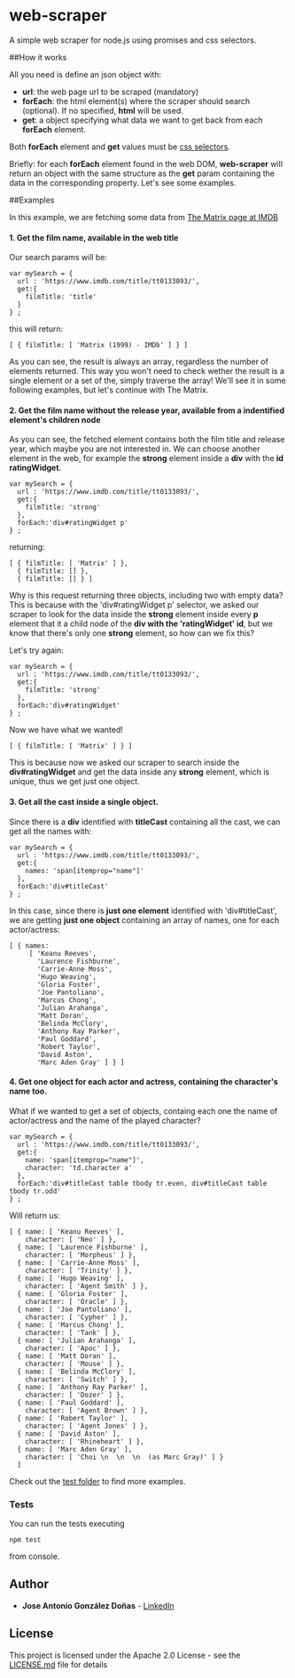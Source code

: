 # web-scraper
A simple web scraper for node.js using promises and css selectors.

##How it works

All you need is define an json object with:
* **url**: the web page url to be scraped (mandatory)
* **forEach**: the html element(s) where the scraper should search (optional).
If no specified, **html** will be used.
* **get**: a object specifying what data we want to get back from each **forEach** element.

Both **forEach** element and **get** values must be [css selectors](https://www.w3schools.com/cssref/css_selectors.asp).

Briefly:
for each **forEach** element found in the web DOM, **web-scraper** will return an object with the same structure as
the **get** param containing the data in the corresponding property. Let's see some examples.

##Examples

In this example, we are fetching some data from [The Matrix page at IMDB](https://www.imdb.com/title/tt0133093/)

#### 1. Get the film name, available in the web title

Our search params will be:

```
var mySearch = {
  url : 'https://www.imdb.com/title/tt0133093/',
  get:{
    filmTitle: 'title'
  }
} ;
```
this will return:

```
[ { filmTitle: [ 'Matrix (1999) - IMDb' ] } ]
```

As you can see, the result is always an array, regardless the number of elements returned.
This way you won't need to check wether the result is a single element or a set of the, simply
traverse the array! We'll see it in some following examples, but let's continue with The Matrix.

#### 2. Get the film name without the release year, available from a indentified element's children node

As you can see, the fetched element contains both the film title and release year, which maybe you
are not interested in. We can choose another element in the web, for example the **strong** element
inside a **div** with the **id ratingWidget**.

```
var mySearch = {
  url : 'https://www.imdb.com/title/tt0133093/',
  get:{
    filmTitle: 'strong'
  },
  forEach:'div#ratingWidget p'
} ;
```

returning:

```
[ { filmTitle: [ 'Matrix' ] },
  { filmTitle: [] },
  { filmTitle: [] } ]
```
Why is this request returning three objects, including two with empty data? This is because with
the 'div#ratingWidget p' selector, we asked our scraper to look for the data inside the **strong**
element inside every **p** element that it a child node of the **div with the 'ratingWidget' id**,
but we know that there's only one **strong** element, so how can we fix this?

Let's try again:

```
var mySearch = {
  url : 'https://www.imdb.com/title/tt0133093/',
  get:{
    filmTitle: 'strong'
  },
  forEach:'div#ratingWidget'
} ;
```

Now we have what we wanted!

```
[ { filmTitle: [ 'Matrix' ] } ]
```

This is because now we asked our scraper to search inside the **div#ratingWidget**
and get the data inside any **strong** element, which is unique, thus we get just
one object.

#### 3. Get all the cast inside a single object.

Since there is a **div** identified with **titleCast** containing all the cast, we can get
all the names with:

```
var mySearch = {
  url : 'https://www.imdb.com/title/tt0133093/',
  get:{
    names: 'span[itemprop="name"]'
  },
  forEach:'div#titleCast'
} ;
```

In this case, since there is **just one element** identified with 'div#titleCast', we are getting
**just one object** containing an array of names, one for each actor/actress:

```
[ { names:
     [ 'Keanu Reeves',
       'Laurence Fishburne',
       'Carrie-Anne Moss',
       'Hugo Weaving',
       'Gloria Foster',
       'Joe Pantoliano',
       'Marcus Chong',
       'Julian Arahanga',
       'Matt Doran',
       'Belinda McClory',
       'Anthony Ray Parker',
       'Paul Goddard',
       'Robert Taylor',
       'David Aston',
       'Marc Aden Gray' ] } ]
```

#### 4. Get one object for each actor and actress, containing the character's name too.

What if we wanted to get a set of objects, containg each one the name of actor/actress and
the name of the played character?

```
var mySearch = {
  url : 'https://www.imdb.com/title/tt0133093/',
  get:{
    name: 'span[itemprop="name"]',
    character: 'td.character a'
  },
  forEach:'div#titleCast table tbody tr.even, div#titleCast table tbody tr.odd'
} ;
```
Will return us:

```
[ { name: [ 'Keanu Reeves' ],
    character: [ 'Neo' ] },
  { name: [ 'Laurence Fishburne' ],
    character: [ 'Morpheus' ] },
  { name: [ 'Carrie-Anne Moss' ],
    character: [ 'Trinity' ] },
  { name: [ 'Hugo Weaving' ],
    character: [ 'Agent Smith' ] },
  { name: [ 'Gloria Foster' ],
    character: [ 'Oracle' ] },
  { name: [ 'Joe Pantoliano' ],
    character: [ 'Cypher' ] },
  { name: [ 'Marcus Chong' ],
    character: [ 'Tank' ] },
  { name: [ 'Julian Arahanga' ],
    character: [ 'Apoc' ] },
  { name: [ 'Matt Doran' ],
    character: [ 'Mouse' ] },
  { name: [ 'Belinda McClory' ],
    character: [ 'Switch' ] },
  { name: [ 'Anthony Ray Parker' ],
    character: [ 'Dozer' ] },
  { name: [ 'Paul Goddard' ],
    character: [ 'Agent Brown' ] },
  { name: [ 'Robert Taylor' ],
    character: [ 'Agent Jones' ] },
  { name: [ 'David Aston' ],
    character: [ 'Rhineheart' ] },
  { name: [ 'Marc Aden Gray' ],
    character: [ 'Choi \n  \n  \n  (as Marc Gray)' ] }
  ]
```

Check out the [test folder](https://github.com/jgdonas/web-scraper/tree/master/test) to find more examples.

### Tests

You can run the tests executing

```
npm test
```
from console.

## Author

* **Jose Antonio González Doñas** -  [LinkedIn](https://www.linkedin.com/in/jose-antonio-gonzalez-donas/)

## License

This project is licensed under the Apache 2.0 License - see the [LICENSE.md](LICENSE.md) file for details
